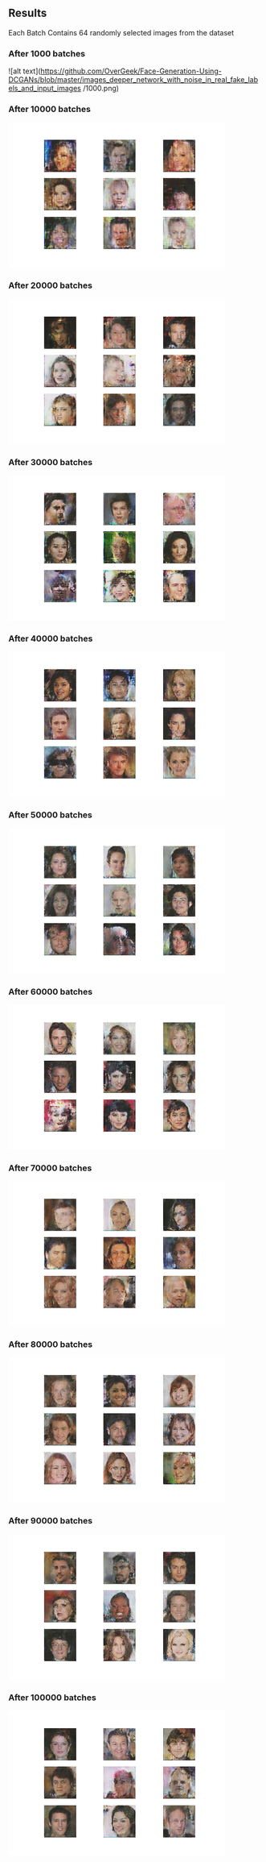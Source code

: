 ## Results

Each Batch Contains 64 randomly selected images from the dataset

### After 1000 batches                                                                     

![alt text](https://github.com/OverGeek/Face-Generation-Using-DCGANs/blob/master/images_deeper_network_with_noise_in_real_fake_labels_and_input_images
/1000.png)

### After 10000 batches                                                                     

![alt text](https://github.com/OverGeek/Face-Generation-Using-DCGANs/blob/master/images_deeper_network_with_noise_in_real_fake_labels_and_input_images/10000.png)

### After 20000 batches                                                                     

![alt text](https://github.com/OverGeek/Face-Generation-Using-DCGANs/blob/master/images_deeper_network_with_noise_in_real_fake_labels_and_input_images/20000.png)

### After 30000 batches                                                                     

![alt text](https://github.com/OverGeek/Face-Generation-Using-DCGANs/blob/master/images_deeper_network_with_noise_in_real_fake_labels_and_input_images/30000.png)

### After 40000 batches                                                                     

![alt text](https://github.com/OverGeek/Face-Generation-Using-DCGANs/blob/master/images_deeper_network_with_noise_in_real_fake_labels_and_input_images/40000.png)

### After 50000 batches                                                                     

![alt text](https://github.com/OverGeek/Face-Generation-Using-DCGANs/blob/master/images_deeper_network_with_noise_in_real_fake_labels_and_input_images/50000.png)

### After 60000 batches                                                                     

![alt text](https://github.com/OverGeek/Face-Generation-Using-DCGANs/blob/master/images_deeper_network_with_noise_in_real_fake_labels_and_input_images/60000.png)

### After 70000 batches                                                                     

![alt text](https://github.com/OverGeek/Face-Generation-Using-DCGANs/blob/master/images_deeper_network_with_noise_in_real_fake_labels_and_input_images/70000.png)

### After 80000 batches                                                                     

![alt text](https://github.com/OverGeek/Face-Generation-Using-DCGANs/blob/master/images_deeper_network_with_noise_in_real_fake_labels_and_input_images/80000.png)

### After 90000 batches                                                                     

![alt text](https://github.com/OverGeek/Face-Generation-Using-DCGANs/blob/master/images_deeper_network_with_noise_in_real_fake_labels_and_input_images/90000.png)

### After 100000 batches                                                                     

![alt text](https://github.com/OverGeek/Face-Generation-Using-DCGANs/blob/master/images_deeper_network_with_noise_in_real_fake_labels_and_input_images/100000.png)
